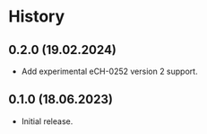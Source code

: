 History
=======
0.2.0 (19.02.2024)
------------------

- Add experimental eCH-0252 version 2 support.

0.1.0 (18.06.2023)
------------------

- Initial release.
